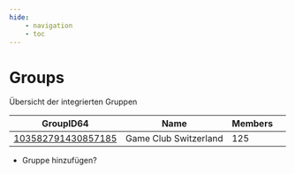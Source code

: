 ```yaml
---
hide:
    - navigation
    - toc
---
```


# Groups

Übersicht der integrierten Gruppen

<table id="charts-table" class="display" style="width:100%">
    <thead>
        <tr>
            <th>GroupID64</th>
            <th>Name</th>
            <th>Members</th>
            <th></th>
        </tr>
    </thead>
    <tbody>
        <tr>
            <td><a href="/group/103582791430857185">103582791430857185</a></td>
            <td>Game Club Switzerland</td>
            <td>125</td>
            <td></td>
        </tr>        
    </tbody>
</table>

+ Gruppe hinzufügen?